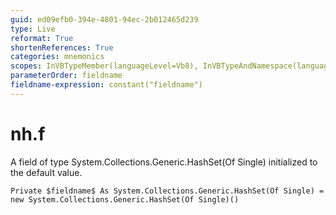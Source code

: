 ```yaml
---
guid: ed09efb0-394e-4801-94ec-2b012465d239
type: Live
reformat: True
shortenReferences: True
categories: mnemonics
scopes: InVBTypeMember(languageLevel=Vb8), InVBTypeAndNamespace(languageLevel=Vb8)
parameterOrder: fieldname
fieldname-expression: constant("fieldname")
---
```


# nh.f

A field of type System.Collections.Generic.HashSet(Of Single) initialized to the default value.

```
Private $fieldname$ As System.Collections.Generic.HashSet(Of Single) = new System.Collections.Generic.HashSet(Of Single)()
```
